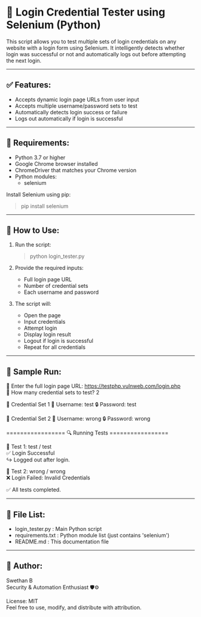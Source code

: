 🔐 Login Credential Tester using Selenium (Python)
===============================================

This script allows you to test multiple sets of login credentials on any website with a login form using Selenium. It intelligently detects whether login was successful or not and automatically logs out before attempting the next login.

-------------------------------------------------
✅ Features:
-------------------------------------------------
- Accepts dynamic login page URLs from user input
- Accepts multiple username/password sets to test
- Automatically detects login success or failure
- Logs out automatically if login is successful

-------------------------------------------------
 🧰 Requirements:
-------------------------------------------------
- Python 3.7 or higher
- Google Chrome browser installed
- ChromeDriver that matches your Chrome version
- Python modules:
    - selenium

Install Selenium using pip:
> pip install selenium

-------------------------------------------------
🚀 How to Use:
-------------------------------------------------
1. Run the script:
   > python login_tester.py

2. Provide the required inputs:
   - Full login page URL
   - Number of credential sets
   - Each username and password

3. The script will:
   - Open the page
   - Input credentials
   - Attempt login
   - Display login result
   - Logout if login is successful
   - Repeat for all credentials

-------------------------------------------------
🧪 Sample Run:
-------------------------------------------------
🔗 Enter the full login page URL: https://testphp.vulnweb.com/login.php     
🧪 How many credential sets to test? 2

🧾 Credential Set 1
👤 Username: test
🔒 Password: test

🧾 Credential Set 2
👤 Username: wrong
🔒 Password: wrong

================= 🔍 Running Tests =================

🧪 Test 1: test / test    
✅ Login Successful      
↪️ Logged out after login.        

🧪 Test 2: wrong / wrong       
❌ Login Failed: Invalid Credentials      

✅ All tests completed.

-------------------------------------------------
📁 File List:
-------------------------------------------------
- login_tester.py        : Main Python script
- requirements.txt       : Python module list (just contains 'selenium')
- README.md              : This documentation file

-------------------------------------------------
👤 Author:
-------------------------------------------------
Swethan B  
Security & Automation Enthusiast 🛡️⚙️

License: MIT  
Feel free to use, modify, and distribute with attribution.
